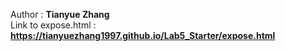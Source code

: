 Author : **Tianyue Zhang**  
Link to expose.html : **https://tianyuezhang1997.github.io/Lab5_Starter/expose.html**
